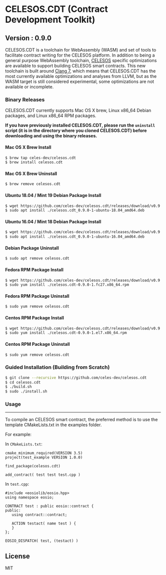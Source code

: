 # CELESOS.CDT (Contract Development Toolkit)
## Version : 0.9.0

CELESOS.CDT is a toolchain for WebAssembly (WASM) and set of tools to facilitate contract writing for the CELESOS platform.  In addition to being a general purpose WebAssembly toolchain, [CELESOS](https://github.com/celes-dev/celesos) specific optimizations are available to support building CELESOS smart contracts.  This new toolchain is built around [Clang 7](https://github.com/eosio/llvm), which means that CELESOS.CDT has the most currently available optimizations and analyses from LLVM, but as the WASM target is still considered experimental, some optimizations are not available or incomplete.


### Binary Releases
CELESOS.CDT currently supports Mac OS X brew, Linux x86_64 Debian packages, and Linux x86_64 RPM packages.

**If you have previously installed CELESOS.CDT, please run the `uninstall` script (it is in the directory where you cloned CELESOS.CDT) before downloading and using the binary releases.**

#### Mac OS X Brew Install
```sh
$ brew tap celes-dev/celesos.cdt
$ brew install celesos.cdt
```

#### Mac OS X Brew Uninstall
```sh
$ brew remove celesos.cdt
```

#### Ubuntu 18.04 / Mint 19 Debian Package Install
```sh
$ wget https://github.com/celes-dev/celesos.cdt/releases/download/v0.9.0/celesos.cdt_0.9.0-1-ubuntu-18.04_amd64.deb
$ sudo apt install ./celesos.cdt_0.9.0-1-ubuntu-18.04_amd64.deb
```

#### Ubuntu 16.04 / Mint 18 Debian Package Install
```sh
$ wget https://github.com/celes-dev/celesos.cdt/releases/download/v0.9.0/celesos.cdt_0.9.0-1-ubuntu-16.04_amd64.deb
$ sudo apt install ./celesos.cdt_0.9.0-1-ubuntu-16.04_amd64.deb
```

#### Debian Package Uninstall
```sh
$ sudo apt remove celesos.cdt
```

#### Fedora RPM Package Install
```sh
$ wget https://github.com/celes-dev/celesos.cdt/releases/download/v0.9.0/celesos.cdt-0.9.0-1.fc27.x86_64.rpm
$ sudo yum install ./celesos.cdt-0.9.0-1.fc27.x86_64.rpm
```

#### Fedora RPM Package Uninstall
```sh
$ sudo yum remove celesos.cdt
```

#### Centos RPM Package Install
```sh
$ wget https://github.com/celes-dev/celesos.cdt/releases/download/v0.9.0/celesos.cdt-0.9.0-1.el7.x86_64.rpm
$ sudo yum install ./celesos.cdt-0.9.0-1.el7.x86_64.rpm
```

#### Centos RPM Package Uninstall
```sh
$ sudo yum remove celesos.cdt
```

### Guided Installation (Building from Scratch)
```sh
$ git clone --recursive https://github.com/celes-dev/celesos.cdt
$ cd celesos.cdt
$ ./build.sh
$ sudo ./install.sh
```

### Usage
---
To compile an CELESOS smart contract, the preferred method is to use the template CMakeLists.txt in the examples folder.


For example:

In `CMakeLists.txt`:
```
cmake_minimum_required(VERSION 3.5)
project(test_example VERSION 1.0.0)

find_package(celesos.cdt)

add_contract( test test test.cpp )
```


In `test.cpp`:

```
#include <eosiolib/eosio.hpp>
using namespace eosio;

CONTRACT test : public eosio::contract {
public:
   using contract::contract;

   ACTION testact( name test ) {
   }
};

EOSIO_DISPATCH( test, (testact) )
```

License
----

MIT

